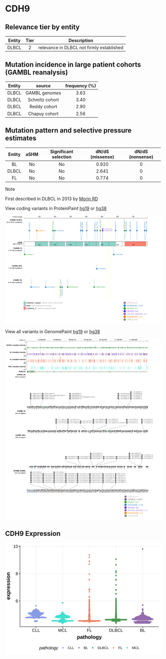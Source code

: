 # CDH9

## Relevance tier by entity

|Entity|Tier|Description                              |
|:------:|:----:|-----------------------------------------|
|DLBCL |2   |relevance in DLBCL not firmly established|

## Mutation incidence in large patient cohorts (GAMBL reanalysis)

|Entity|source        |frequency (%)|
|:------:|:--------------:|:-------------:|
|DLBCL |GAMBL genomes |3.63         |
|DLBCL |Schmitz cohort|3.40         |
|DLBCL |Reddy cohort  |2.90         |
|DLBCL |Chapuy cohort |2.56         |

## Mutation pattern and selective pressure estimates

|Entity|aSHM|Significant selection|dN/dS (missense)|dN/dS (nonsense)|
|:------:|:----:|:---------------------:|:----------------:|:----------------:|
|BL    |No  |No                   |0.920           |0               |
|DLBCL |No  |No                   |2.641           |0               |
|FL    |No  |No                   |0.774           |0               |


> [!NOTE]
> First described in DLBCL in 2013 by [Morin RD](https://pubmed.ncbi.nlm.nih.gov/23699601)


View coding variants in ProteinPaint [hg19](https://morinlab.github.io/LLMPP/GAMBL/CDH9_protein.html)  or [hg38](https://morinlab.github.io/LLMPP/GAMBL/CDH9_protein_hg38.html)

![image](images/proteinpaint/CDH9_NM_016279.svg)

View all variants in GenomePaint [hg19](https://morinlab.github.io/LLMPP/GAMBL/CDH9.html)  or [hg38](https://morinlab.github.io/LLMPP/GAMBL/CDH9_hg38.html)

![image](images/proteinpaint/CDH9.svg)
## CDH9 Expression
![image](images/gene_expression/CDH9_by_pathology.svg)
